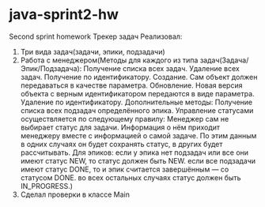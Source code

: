 # java-sprint2-hw
Second sprint homework
Трекер задач
Реализовал:
1. Три вида задач(задачи, эпики, подзадачи)
2. Работа с менеджером(Методы для каждого из типа задач(Задача/Эпик/Подзадача):
   Получение списка всех задач.
   Удаление всех задач.
   Получение по идентификатору.
   Создание. Сам объект должен передаваться в качестве параметра.
   Обновление. Новая версия объекта с верным идентификатором передаются в виде параметра.
   Удаление по идентификатору.
   Дополнительные методы:
   Получение списка всех подзадач определённого эпика.
   Управление статусами осуществляется по следующему правилу:
   Менеджер сам не выбирает статус для задачи. Информация о нём приходит менеджеру вместе с информацией о самой задаче. 
   По этим данным в одних случаях он будет сохранять статус, в других будет рассчитывать.
   Для эпиков:
   если у эпика нет подзадач или все они имеют статус NEW, то статус должен быть NEW.
   если все подзадачи имеют статус DONE, то и эпик считается завершённым — со статусом DONE.
   во всех остальных случаях статус должен быть IN_PROGRESS.)
3. Сделал проверки в классе Main

